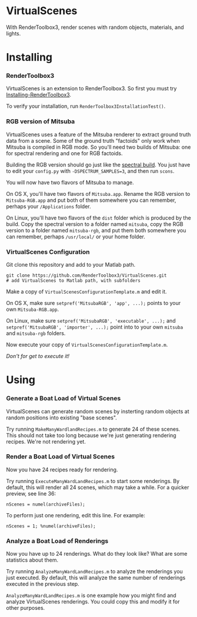 # VirtualScenes
With RenderToolbox3, render scenes with random objects, materials, and lights.

# Installing

### RenderToolbox3
VirtualScenes is an extension to RenderToolbox3.  So first you must try  [Installing-RenderToolbox3](https://github.com/RenderToolbox3/RenderToolbox3/wiki/Installing-RenderToolbox3).

To verify your installation, run `RenderToolbox3InstallationTest()`.

### RGB version of Mitsuba
VirtualScenes uses a feature of the Mitsuba renderer to extract ground truth data from a scene.  Some of the ground truth "factoids" only work when Mitsuba is compiled in RGB mode.  So you'll need two builds of Mitsuba: one for spectral rendering and one for RGB factoids.

Building the RGB version should go just like the [spectral build](https://github.com/RenderToolbox3/RenderToolbox3/wiki/Building-Renderers#mitsuba).  You just have to edit your `config.py` with  `-DSPECTRUM_SAMPLES=3`, and then run `scons`.

You will now have two flavors of Mitsuba to manage.

On OS X, you'll have two flavors of `Mitsuba.app`.  Rename the RGB version to `Mitsuba-RGB.app` and put both of them somewhere you can remember, perhaps your `/Applications` folder.

On Linux, you'll have two flavors of the `dist` folder which is produced by the build.  Copy the spectral version to a folder named `mitsuba`, copy the RGB version to a folder named `mitsuba-rgb`, and put them both somewhere you can remember, perhaps `/usr/local/` or your home folder.

### VirtualScenes Configuration
Git clone this repository and add to your Matlab path.
```
git clone https://github.com/RenderToolbox3/VirtualScenes.git
# add VirtualScenes to Matlab path, with subfolders
```

Make a copy of `VirtualScenesConfigurationTemplate.m` and edit it.

On OS X, make sure `setpref('MitsubaRGB', 'app', ...);` points to your own `Mitsuba-RGB.app`.

On Linux, make sure `setpref('MitsubaRGB', 'executable', ...);` and `setpref('MitsubaRGB', 'importer', ...);` point into to your own `mitsuba` and `mitsuba-rgb` folders.

Now execute your copy of `VirtualScenesConfigurationTemplate.m`.

*Don't for get to execute it!*

# Using

### Generate a Boat Load of Virtual Scenes
VirtualScenes can generate random scenes by insterting random objects at random positions into existing "base scenes".

Try running `MakeManyWardlandRecipes.m` to generate 24 of these scenes.  This should not take too long because we're just generating rendering recipes.  We're not rendering yet.

### Render a Boat Load of Virtual Scenes
Now you have 24 recipes ready for rendering.

Try running `ExecuteManyWardLandRecipes.m` to start some renderings.  By default, this will render all 24 scenes, which may take a while.  For a quicker preview, see line 36:
```
nScenes = numel(archiveFiles);
```
To perform just one rendering, edit this line.  For example:
```
nScenes = 1; %numel(archiveFiles);
```

### Analyze a Boat Load of Renderings
Now you have up to 24 renderings.  What do they look like?  What are some statistics about them.

Try running `AnalyzeManyWardLandRecipes.m` to analyze the renderings you just executed.  By default, this will analyze the same number of renderings executed in the previous step.

`AnalyzeManyWardLandRecipes.m` is one example how you might find and analyze VirtualScenes renderings.  You could copy this and modify it for other purposes.
